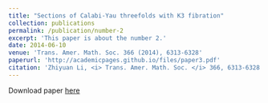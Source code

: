 ```yaml
---
title: "Sections of Calabi-Yau threefolds with K3 fibration"
collection: publications
permalink: /publication/number-2
excerpt: 'This paper is about the number 2.'
date: 2014-06-10
venue: 'Trans. Amer. Math. Soc. 366 (2014), 6313-6328'
paperurl: 'http://academicpages.github.io/files/paper3.pdf'
citation: 'Zhiyuan Li, <i> Trans. Amer. Math. Soc. </i> 366, 6313-6328 (2014).'
---
```


Download paper [here](http://academicpages.github.io/files/paper3.pdf)

